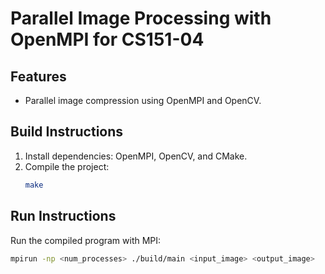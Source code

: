 
# Parallel Image Processing with OpenMPI for CS151-04

## Features
- Parallel image compression using OpenMPI and OpenCV.

## Build Instructions
1. Install dependencies: OpenMPI, OpenCV, and CMake.
2. Compile the project:
   ```bash
   make
   ```

## Run Instructions
Run the compiled program with MPI:
```bash
mpirun -np <num_processes> ./build/main <input_image> <output_image>
```
